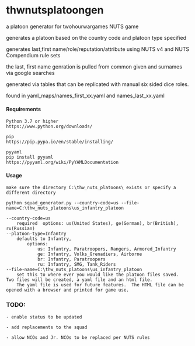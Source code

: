 # thwnutsplatoongen
a platoon generator for twohourwargames NUTS game

generates a platoon based on the country code and platoon type specified 

generates last,first name/role/reputation/attribute using NUTS v4 and NUTS Compendium rule sets

the last, first name genration is pulled from common given and surnames via google searches

generated via tables that can be replicated with manual six sided dice roles. 

found in yaml_maps/names_first_xx.yaml and names_last_xx.yaml

#### Requirements

    Python 3.7 or higher 
    https://www.python.org/downloads/

    pip
    https://pip.pypa.io/en/stable/installing/

    pyyaml
    pip install pyyaml
    https://pyyaml.org/wiki/PyYAMLDocumentation

   

#### Usage

    make sure the directory C:\thw_nuts_platoons\ exists or specify a different directory

    python squad_generator.py --country-code=us --file-name=C:\thw_nuts_platoons\us_infantry_platoon

    --country-code=us 
        required  options: us(United States), ge(German), br(British), ru(Russian)
    --platoon-type=Infantry
        defaults to Infantry, 
            options: 
                us: Infantry, Paratroopers, Rangers, Armored_Infantry
                ge: Infantry, Volks_Grenadiers, Airborne
                br: Infantry, Paratroopers
                ru: Infantry, SMG, Tank_Riders
    --file-name=C:\thw_nuts_platoons\us_infantry_platoon
        set this to where ever you would like the platoon files saved.  Two files will be created, a yaml file and an html file.  
        The yaml file is used for future features.  The HTML file can be opened with a browser and printed for game use.


### TODO:
    - enable status to be updated

    - add replacements to the squad

    - allow NCOs and Jr. NCOs to be replaced per NUTS rules
    
